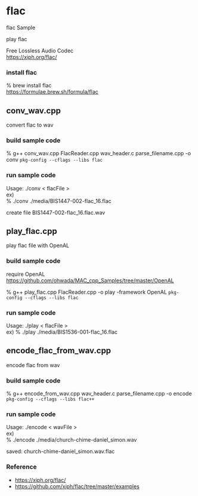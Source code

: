 flac
===============

flac Sample <br/>

play flac <br/>

Free Lossless Audio Codec <br/>
https://xiph.org/flac/ <br/>

### install flac
% brew  install flac <br/>
https://formulae.brew.sh/formula/flac <br/>

## conv_wav.cpp 
convert flac to wav <br/>

### build sample code 
% g++ conv_wav.cpp FlacReader.cpp wav_header.c parse_filename.cpp -o conv  `pkg-config --cflags --libs flac` <br/>

### run sample code 
Usage: ./conv \< flacFile \> <br/>
ex) <br/>
%  ./conv ./media/BIS1447-002-flac_16.flac <br/>

create file BIS1447-002-flac_16.flac.wav <br/>


## play_flac.cpp <br/>
play flac file with OpenAL<br/>

### build sample code 
require OpenAL <br/>
https://github.com/ohwada/MAC_cpp_Samples/tree/master/OpenAL <br/>

% g++ play_flac.cpp FlacReader.cpp -o play -framework OpenAL `pkg-config --cflags --libs flac` <br/>

### run sample code 
Usage: ./play \< flacFile \> <br/>
ex)
% ./play ./media/BIS1536-001-flac_16.flac <br/>

## encode_flac_from_wav.cpp
encode flac from wav <br/>

### build sample code 
% g++ encode_from_wav.cpp wav_header.c parse_filename.cpp -o encode `pkg-config --cflags --libs flac++` <br/>

### run sample code 
Usage: ./encode \< wavFile \> <br/>
ex) <br/>
% ./encode ./media/church-chime-daniel_simon.wav  <br/>

saved: church-chime-daniel_simon.wav.flac <br/>


### Reference <br/>
- https://xiph.org/flac/ <br/>
-  https://github.com/xiph/flac/tree/master/examples <br/>

